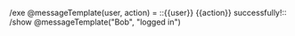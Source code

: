 /exe @messageTemplate(user, action) = ::{{user}} {{action}} successfully!::
/show @messageTemplate("Bob", "logged in")
